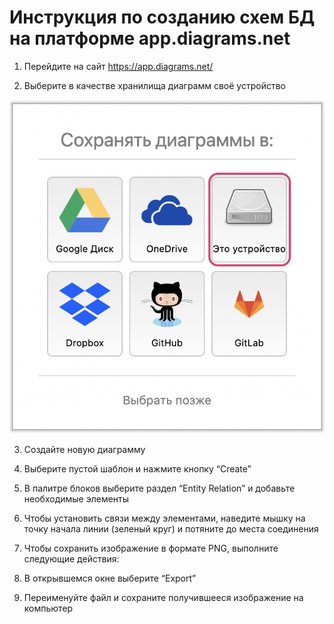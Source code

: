 # Инструкция по созданию схем БД на платформе app.diagrams.net

1. Перейдите на сайт https://app.diagrams.net/

2. Выберите в качестве хранилища диаграмм своё устройство

![](diag/di1.png)

3. Создайте новую диаграмму

4. Выберите пустой шаблон и нажмите кнопку “Create”

5. В палитре блоков выберите раздел “Entity Relation” и добавьте необходимые элементы

6. Чтобы установить связи между элементами, наведите мышку на точку начала линии (зеленый круг) и потяните до места соединения

7. Чтобы сохранить изображение в формате PNG, выполните следующие действия:

8. В открывшемся окне выберите “Export”

9. Переименуйте файл и сохраните получившееся изображение на компьютер
